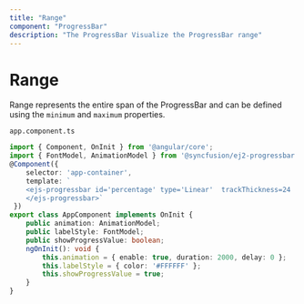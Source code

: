 ```yaml
---
title: "Range"
component: "ProgressBar"
description: "The ProgressBar Visualize the ProgressBar range"
---
```


# Range

<!-- markdownlint-disable MD033 -->
Range represents the entire span of the ProgressBar and can be defined using the `minimum` and `maximum` properties.

`app.component.ts`

```typescript
import { Component, OnInit } from '@angular/core';
import { FontModel, AnimationModel } from '@syncfusion/ej2-progressbar';
@Component({
    selector: 'app-container',
    template: `
    <ejs-progressbar id='percentage' type='Linear'  trackThickness=24  progressThickness=24  value = 90 minimum=10 maximum=90 [labelStyle]='labelStyle' [showProgressValue]='showProgressValue' [animation]='animation'>
    </ejs-progressbar>`
 })
export class AppComponent implements OnInit {
    public animation: AnimationModel;
    public labelStyle: FontModel;
    public showProgressValue: boolean;
    ngOnInit(): void {
        this.animation = { enable: true, duration: 2000, delay: 0 };
        this.labelStyle = { color: '#FFFFFF' };
        this.showProgressValue = true;
    }
}

```
